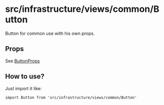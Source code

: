 # src/infrastructure/views/common/Button

Button for common use with his own props.

## Props

See [ButtonProps](/src/domain/models/Button/README.md)

## How to use?

Just import it like:

```
import Button from 'src/infrastructure/views/common/Button'
```
